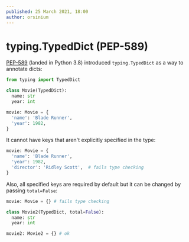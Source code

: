 ```yaml
---
published: 25 March 2021, 18:00
author: orsinium
---
```


# typing.TypedDict (PEP-589)

[PEP-589](https://www.python.org/dev/peps/pep-0589/) (landed in Python 3.8) introduced `typing.TypedDict` as a way to annotate dicts:

```python
from typing import TypedDict

class Movie(TypedDict):
  name: str
  year: int

movie: Movie = {
  'name': 'Blade Runner',
  'year': 1982,
}
```

It cannot have keys that aren't explicitly specified in the type:

```python
movie: Movie = {
  'name': 'Blade Runner',
  'year': 1982,
  'director': 'Ridley Scott',  # fails type checking
}
```

Also, all specified keys are required by default but it can be changed by passing `total=False`:

```python
movie: Movie = {} # fails type checking

class Movie2(TypedDict, total=False):
  name: str
  year: int

movie2: Movie2 = {} # ok
```
